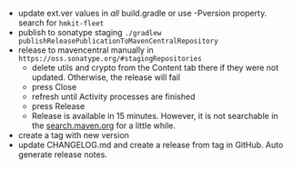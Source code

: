 * update ext.ver values in *all* build.gradle or use -Pversion property. search for `hmkit-fleet`
* publish to sonatype staging  `./gradlew publishReleasePublicationToMavenCentralRepository`
* release to mavencentral manually in `https://oss.sonatype.org/#stagingRepositories`
  * delete utils and crypto from the Content tab there if they were not updated. Otherwise, the release will fail
  * press Close
  * refresh until Activity processes are finished
  * press Release
  * Release is available in 15 minutes. However, it is not searchable in the [search.maven.org](https://search.maven.org) for a little while. 
* create a tag with new version
* update CHANGELOG.md and create a release from tag in GitHub. Auto generate release notes.